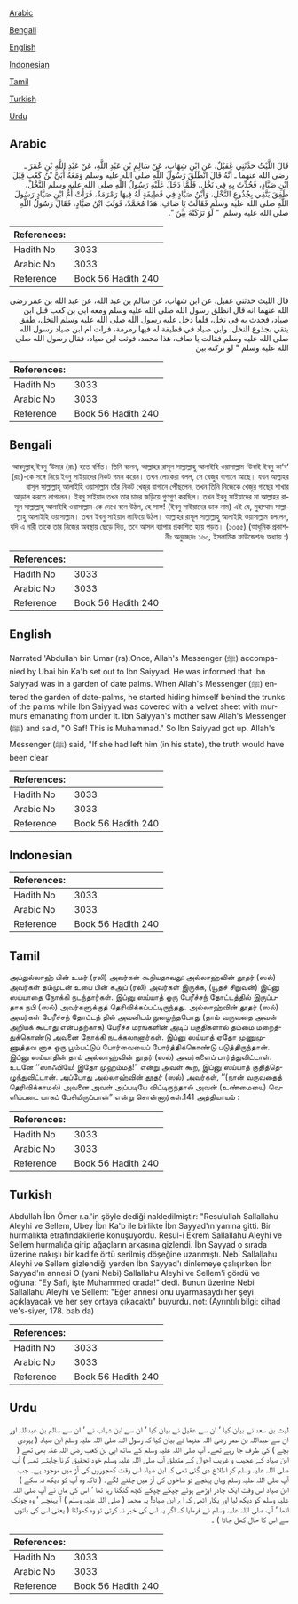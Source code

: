 [Arabic](#arabic)

[Bengali](#bengali)

[English](#english)

[Indonesian](#indonesian)

[Tamil](#tamil)

[Turkish](#turkish)

[Urdu](#urdu)

## Arabic


<div dir="rtl" lang="ar" style={{fontSize:'larger',backgroundColor:'#f8f9fa',padding:20}}>
قَالَ اللَّيْثُ حَدَّثَنِي عُقَيْلٌ، عَنِ ابْنِ شِهَابٍ، عَنْ سَالِمِ بْنِ عَبْدِ اللَّهِ، عَنْ عَبْدِ اللَّهِ بْنِ عُمَرَ ـ رضى الله عنهما ـ أَنَّهُ قَالَ انْطَلَقَ رَسُولُ اللَّهِ صلى الله عليه وسلم وَمَعَهُ أُبَىُّ بْنُ كَعْبٍ قِبَلَ ابْنِ صَيَّادٍ، فَحُدِّثَ بِهِ فِي نَخْلٍ، فَلَمَّا دَخَلَ عَلَيْهِ رَسُولُ اللَّهِ صلى الله عليه وسلم النَّخْلَ، طَفِقَ يَتَّقِي بِجُذُوعِ النَّخْلِ، وَابْنُ صَيَّادٍ فِي قَطِيفَةٍ لَهُ فِيهَا رَمْرَمَةٌ، فَرَأَتْ أُمُّ ابْنِ صَيَّادٍ رَسُولَ اللَّهِ صلى الله عليه وسلم فَقَالَتْ يَا صَافِ، هَذَا مُحَمَّدٌ، فَوَثَبَ ابْنُ صَيَّادٍ، فَقَالَ رَسُولُ اللَّهِ صلى الله عليه وسلم ‏ "‏ لَوْ تَرَكَتْهُ بَيَّنَ ‏"‏‏.‏
</div>
<div style={{backgroundColor:'#f8f9fa',padding:20, marginBottom: 10}}><table> <thead> <tr> <th>References:</th> <th></th> </tr> </thead> <tbody><tr><td>Hadith No</td><td>3033</td></tr><tr><td>Arabic No</td><td>3033</td></tr><tr><td>Reference</td><td>Book 56 Hadith 240</td></tr></tbody></table></div>


<div dir="rtl" lang="ar" style={{fontSize:'larger',backgroundColor:'#f8f9fa',padding:20}}>
قال الليث حدثني عقيل، عن ابن شهاب، عن سالم بن عبد الله، عن عبد الله بن عمر رضى الله عنهما انه قال انطلق رسول الله صلى الله عليه وسلم ومعه ابى بن كعب قبل ابن صياد، فحدث به في نخل، فلما دخل عليه رسول الله صلى الله عليه وسلم النخل، طفق يتقي بجذوع النخل، وابن صياد في قطيفة له فيها رمرمة، فرات ام ابن صياد رسول الله صلى الله عليه وسلم فقالت يا صاف، هذا محمد، فوثب ابن صياد، فقال رسول الله صلى الله عليه وسلم " لو تركته بين
</div>
<div style={{backgroundColor:'#f8f9fa',padding:20, marginBottom: 10}}><table> <thead> <tr> <th>References:</th> <th></th> </tr> </thead> <tbody><tr><td>Hadith No</td><td>3033</td></tr><tr><td>Arabic No</td><td>3033</td></tr><tr><td>Reference</td><td>Book 56 Hadith 240</td></tr></tbody></table></div>

## Bengali


<div dir="rtl" lang="bn" style={{fontSize:'larger',backgroundColor:'#f8f9fa',padding:20}}>
‘আবদুল্লাহ্ ইবনু ‘উমার (রাঃ) হতে বর্ণিত। তিনি বলেন, আল্লাহর রাসূল সাল্লাল্লাহু আলাইহি ওয়াসাল্লাম ‘উবাই ইবনু কা‘ব (রাঃ)-কে সঙ্গে নিয়ে ইবনু সাইয়াদের নিকট গমন করেন। তখন লোকেরা বলল, সে খেজুর বাগানে আছে। যখন আল্লাহর রাসূল সাল্লাল্লাহু আলাইহি ওয়াসাল্লাম তাঁর নিকট খেজুর বাগানে পৌঁছলেন, তখন তিনি নিজেকে খেজুর গাছের শাখার আড়াল করতে লাগলেন। ইবনু সাইয়াদ তখন তার চাদর জড়িয়ে গুণগুণ করছিল। তখন ইবনু সাইয়াদের মা আল্লাহর রাসূল সাল্লাল্লাহু আলাইহি ওয়াসাল্লাম-কে দেখে বলে উঠল, হে সাফ! (ইবনু সাইয়াদের ডাক নাম) এই যে, মুহাম্মাদ সাল্লাল্লাহু আলাইহি ওয়াসাল্লাম। তখন ইবনু সাইয়াদ লাফিয়ে উঠল। আল্লাহর রাসূল সাল্লাল্লাহু আলাইহি ওয়াসাল্লাম বললেন, যদি এ নারী তাকে তার নিজের অবস্থায় ছেড়ে দিত, তবে আসল ব্যাপার প্রকাশিত হয়ে পড়ত। (১৩৫৫) (আধুনিক প্রকাশনীঃ অনুচ্ছেদঃ ১৬০, ইসলামিক ফাউন্ডেশনঃ অধ্যায় :)
</div>
<div style={{backgroundColor:'#f8f9fa',padding:20, marginBottom: 10}}><table> <thead> <tr> <th>References:</th> <th></th> </tr> </thead> <tbody><tr><td>Hadith No</td><td>3033</td></tr><tr><td>Arabic No</td><td>3033</td></tr><tr><td>Reference</td><td>Book 56 Hadith 240</td></tr></tbody></table></div>

## English


<div dir="ltr" lang="en" style={{fontSize:'larger',backgroundColor:'#f8f9fa',padding:20}}>
Narrated 'Abdullah bin Umar (ra):Once, Allah's Messenger (ﷺ) accompanied by Ubai bin Ka'b set out to Ibn Saiyyad. He was informed that Ibn Saiyyad was in a garden of date palms. When Allah's Messenger (ﷺ) entered the garden of date-palms, he started hiding himself behind the trunks of the palms while Ibn Saiyyad was covered with a velvet sheet with murmurs emanating from under it. Ibn Saiyyah's mother saw Allah's Messenger (ﷺ) and said, "O Saf! This is Muhammad." So Ibn Saiyyad got up. Allah's Messenger (ﷺ) said, "If she had left him (in his state), the truth would have been clear
</div>
<div style={{backgroundColor:'#f8f9fa',padding:20, marginBottom: 10}}><table> <thead> <tr> <th>References:</th> <th></th> </tr> </thead> <tbody><tr><td>Hadith No</td><td>3033</td></tr><tr><td>Arabic No</td><td>3033</td></tr><tr><td>Reference</td><td>Book 56 Hadith 240</td></tr></tbody></table></div>

## Indonesian


<div dir="ltr" lang="id" style={{fontSize:'larger',backgroundColor:'#f8f9fa',padding:20}}>

</div>
<div style={{backgroundColor:'#f8f9fa',padding:20, marginBottom: 10}}><table> <thead> <tr> <th>References:</th> <th></th> </tr> </thead> <tbody><tr><td>Hadith No</td><td>3033</td></tr><tr><td>Arabic No</td><td>3033</td></tr><tr><td>Reference</td><td>Book 56 Hadith 240</td></tr></tbody></table></div>

## Tamil


<div dir="ltr" lang="ta" style={{fontSize:'larger',backgroundColor:'#f8f9fa',padding:20}}>
அப்துல்லாஹ் பின் உமர் (ரலி) அவர்கள் கூறியதாவது: அல்லாஹ்வின் தூதர் (ஸல்) அவர்கள் தம்முடன் உபை பின் கஅப் (ரலி) அவர்கள் இருக்க, (யூதச் சிறுவன்) இப்னு ஸய்யாதை நோக்கி நடந்தார்கள். இப்னு ஸய்யாத் ஒரு பேரீச்சந் தோட்டத்தில் இருப்பதாக நபி (ஸல்) அவர்களுக்குத் தெரிவிக்கப்பட்டிருந்தது. அல்லாஹ்வின் தூதர் (ஸல்) அவர்கள் பேரீச்சந் தோட்டத் தில் அவனிடம் நுழைந்தபோது (தாம் வருவதை அவன் அறியக் கூடாது என்பதற்காக) பேரீச்ச மரங்களின் அடிப் பகுதிகளால் தம்மை மறைத்துக்கொண்டு அவனை நோக்கி நடக்கலானார்கள். இப்னு ஸய்யாத் ஏதோ முணுமுணுத்தவ னாக ஒரு பூம்பட்டுப் போர்வையைப் போர்த்திக்கொண்டு படுத்திருந்தான். இப்னு ஸய்யாதின் தாய் அல்லாஹ்வின் தூதர் (ஸல்) அவர்களைப் பார்த்துவிட்டாள். உடனே ‘‘ஸாஃபியே! இதோ முஹம்மத்!” என்று அவள் கூற, இப்னு ஸய்யாத் குதித்தெழுந்துவிட்டான். அப்போது அல்லாஹ்வின் தூதர் (ஸல்) அவர்கள், ‘‘(நான் வருவதைத் தெரிவிக்காமல்) அவனை அவள் அப்படியே விட்டிருந்தால் அவன் (உண்மையை) வெளிப்படை யாகப் பேசியிருப்பான்” என்று சொன்னார்கள்.141 அத்தியாயம் :
</div>
<div style={{backgroundColor:'#f8f9fa',padding:20, marginBottom: 10}}><table> <thead> <tr> <th>References:</th> <th></th> </tr> </thead> <tbody><tr><td>Hadith No</td><td>3033</td></tr><tr><td>Arabic No</td><td>3033</td></tr><tr><td>Reference</td><td>Book 56 Hadith 240</td></tr></tbody></table></div>

## Turkish


<div dir="ltr" lang="tr" style={{fontSize:'larger',backgroundColor:'#f8f9fa',padding:20}}>
Abdullah İbn Ömer r.a.'in şöyle dediği nakledilmiştir: "Resulullah Sallallahu Aleyhi ve Sellem, Ubey İbn Ka'b ile birlikte İbn Sayyad'ın yanına gitti. Bir hurmalıkta etrafındakilerle konuşuyordu. Resul-i Ekrem Sallallahu Aleyhi ve Sellem hurmalığa girip ağaçların arkasına gizlendi. İbn Sayyad o sırada üzerine nakışlı bir kadife örtü serilmiş döşeğine uzanmıştı. Nebi Sallallahu Aleyhi ve Sellem gizlendiği yerden İbn Sayyad'ı dinlemeye çalışırken İbn Sayyad'ın annesi O (yani Nebi) Sallallahu Aleyhi ve Sellem'i gördü ve oğluna: "Ey Safi, işte Muhammed orada!" dedi. Bunun üzerine Nebi Sallallahu Aleyhi ve Sellem: "Eğer annesi onu uyarmasaydı her şeyi açıklayacak ve her şey ortaya çıkacaktı" buyurdu. not: (Ayrıntılı bilgi: cihad ve's-siyer, 178. bab da)
</div>
<div style={{backgroundColor:'#f8f9fa',padding:20, marginBottom: 10}}><table> <thead> <tr> <th>References:</th> <th></th> </tr> </thead> <tbody><tr><td>Hadith No</td><td>3033</td></tr><tr><td>Arabic No</td><td>3033</td></tr><tr><td>Reference</td><td>Book 56 Hadith 240</td></tr></tbody></table></div>

## Urdu


<div dir="rtl" lang="ur" style={{fontSize:'larger',backgroundColor:'#f8f9fa',padding:20}}>
لیث بن سعد نے بیان کیا ‘ ان سے عقیل نے بیان کیا ‘ ان سے ابن شہاب نے ‘ ان سے سالم بن عبداللہ اور ان سے عبداللہ بن عمر رضی اللہ عنہما نے بیان کیا کہ رسول اللہ صلی اللہ علیہ وسلم ابن صیاد ( یہودی بچے ) کی طرف جا رہے تھے۔ آپ صلی اللہ علیہ وسلم کے ساتھ ابی بن کعب رضی اللہ عنہ بھی تھے ( ابن صیاد کے عجیب و غریب احوال کے متعلق آپ صلی اللہ علیہ وسلم خود تحقیق کرنا چاہتے تھے ) آپ صلی اللہ علیہ وسلم کو اطلاع دی گئی تھی کہ ابن صیاد اس وقت کھجوروں کی آڑ میں موجود ہے۔ جب آپ صلی اللہ علیہ وسلم وہاں پہنچے تو شاخوں کی آڑ میں چلنے لگے۔ ( تاکہ وہ آپ کو دیکھ نہ سکے ) ابن صیاد اس وقت ایک چادر اوڑھے ہوئے چپکے چپکے کچھ گنگنا رہا تھا ‘ اس کی ماں نے آپ صلی اللہ علیہ وسلم کو دیکھ لیا اور پکار اٹھی کہ اے ابن صیاد! یہ محمد ( صلی اللہ علیہ وسلم ) آ پہنچے ‘ وہ چونک اٹھا ‘ آپ صلی اللہ علیہ وسلم نے فرمایا کہ اگر یہ اس کی خبر نہ کرتی تو وہ کھولتا ( یعنی اس کی باتوں سے اس کا حال کھل جاتا ) ۔
</div>
<div style={{backgroundColor:'#f8f9fa',padding:20, marginBottom: 10}}><table> <thead> <tr> <th>References:</th> <th></th> </tr> </thead> <tbody><tr><td>Hadith No</td><td>3033</td></tr><tr><td>Arabic No</td><td>3033</td></tr><tr><td>Reference</td><td>Book 56 Hadith 240</td></tr></tbody></table></div>